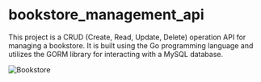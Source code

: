 # bookstore_management_api
This project is a CRUD (Create, Read, Update, Delete) operation API for managing a bookstore. It is built using the Go programming language and utilizes the GORM library for interacting with a MySQL database.


![Bookstore](https://github.com/MeghanashreeC/bookstore_management_api/assets/75469288/148ae41c-8516-4034-8ae0-74bf82f0a54d)
